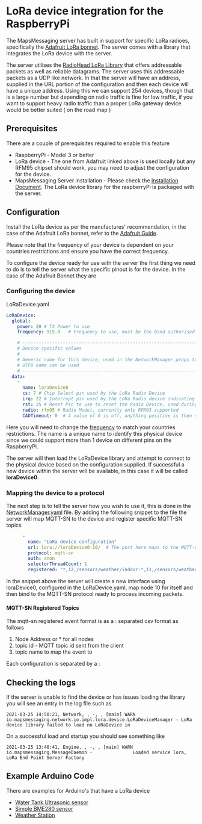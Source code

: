 # LoRa device integration for the RaspberryPi

The MapsMessaging server has built in support for specific LoRa radioes, specifically the [Adafruit LoRa bonnet](https://www.adafruit.com/product/4074). The server comes with a library that integrates the LoRa device with the server. 

The server utilises the [RadioHead LoRa Library](https://www.airspayce.com/mikem/arduino/RadioHead/index.html) that offers addressable packets as well as reliable datagrams. The server uses this addressable packets as a UDP like network. 
In that the server will have an address, supplied in the URL portion of the configuration and then each device will have a unique address. Using this we can support 254 devices, though that is a large number but depending on radio traffic is fine for low traffic, 
if you want to support heavy radio traffic than a proper LoRa gateway device would be better suited ( on the road map ) 

## Prerequisites

There are a couple of prerequisites required to enable this feature

* RaspberryPi - Model 3 or better
* LoRa device - The one from Adafruit linked above is used locally but any RFM95 chipset should work, you may need to adjust the configuration for the device.
* MapsMessaging Server installation - Please check the [Installation Document](installation.md). The LoRa device library for the raspberryPi is packaged with the server.

## Configuration

Install the LoRa device as per the manufactures' recommendation, in the case of the Adafruit LoRa bonnet, refer to the [Adafruit Guide](https://learn.adafruit.com/adafruit-radio-bonnets).

Please note that the frequency of your device is dependent on your countries restrictions and ensure you have the correct frequency.

To configure the device ready for use with the server the first thing we need to do is to tell the server what the specific pinout is for the device. In the case of the Adafruit Bonnet they are

### Configuring the device
LoRaDevice.yaml
```yaml
LoRaDevice:
  global:
    power: 20 # TX Power to use
    frequency: 915.0   # Frequency to use, must be the band authorised for your country

    # ---------------------------------------------------------------------------------------------------------
    # Device specific values
    #
    # Generic name for this device, used in the NetworkManager.props to reference this device, any valid
    # UTF8 name can be used
    # ---------------------------------------------------------------------------------------------------------
  data:
    -
      name: loraDevice0
      cs: 7 # Chip Select pin used by the LoRa Radio Device
      irq: 22 # Interrupt pin used by the LoRa Radio device indicating available data
      rst: 25 # Reset Pin to use to reset the Radio Device, used during Startup to reset and clear the device
      radio: rfm95 # Radio Model, currently only RFM95 supported
      CADTimeout: 0  # A value of 0 is off, anything positive is then set
```

Here you will need to change the <u>frequency</u> to match your countries restrictions. The name is a unique name to identify this physical device since we could support more than 1 device on different pins on the RaspberryPi.

The server will then load the LoRaDevice library and attempt to connect to the physical device based on the configuration supplied. If successful a new device within the server will be available, in this case it will be called <b>loraDevice0</b>.

### Mapping the device to a protocol

The next step is to tell the server how you wish to use it, this is done in the [NetworkManager.yaml](NetworkManager_Config.md) file. By adding the following snippet to the file the server will map MQTT-SN to the device and register specific MQTT-SN topics

```yaml
      -
        name: "LoRa device configuration"
        url: lora://loraDevice0:10/  # The port here maps to the MQTT-SN Address to use
        protocol: mqtt-sn
        auth: anon
        selectorThreadCount: 1
        registered: "*,12,/sensors/weather/indoor:*,11,/sensors/weather/outdoor:*,8,/sensors/water/garden:*,9,/sensors/water/house"
```

In the snippet above the server will create a new interface using loraDevice0, configured in the LoRaDevice.yaml, map node 10 for itself and then bind to the MQTT-SN protocol ready to process incoming packets.

#### MQTT-SN Registered Topics
The mqtt-sn registered event format is as a : separated csv format as follows

1. Node Address or * for all nodes
2. topic id - MQTT topic id sent from the client
3. topic name to map the event to 

Each configuration is separated by a :

## Checking the logs

If the server is unable to find the device or has issues loading the library you will see an entry in the log file such as

```log
2021-03-25 14:50:21, Network, , -, , [main] WARN  io.mapsmessaging.network.io.impl.lora.device.LoRaDeviceManager - LoRa device library failed to load no LoRaDevice in 
```

On a successful load and startup you should see something like

```log
2021-03-25 13:40:41, Engine, , -, , [main] WARN  io.mapsmessaging.MessageDaemon -               Loaded service lora, LoRa End Point Server Factory
```

## Example Arduino Code

There are examples for Arduino's that have a LoRa device 

* [Water Tank Ultrasonic sensor](https://github.com/Maps-Messaging/mapsmessaging_server/blob/main/src/main/arduino/examples/waterTankMonitor/waterTankMonitor.ino) 
* [Simple BME280 sensor](https://github.com/Maps-Messaging/mapsmessaging_server/blob/main/src/main/arduino/examples/bme280MQTT/bme280MQTT.ino)
* [Weather Station](https://github.com/Maps-Messaging/mapsmessaging_server/blob/main/src/main/arduino/examples/weatherStation/weatherStation.ino)

